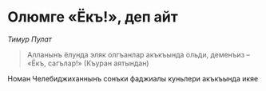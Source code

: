# Олюмге «Ёкъ!», деп айт

_Тимур Пулат_

> Алланынъ ёлунда эляк олгъанлар акъкъында ольди, деменъиз – «Ёкъ, сагълар!»
(Къуран аятындан)

Номан Челебиджиханнынъ сонъки фаджиалы куньлери акъкъында икяе
